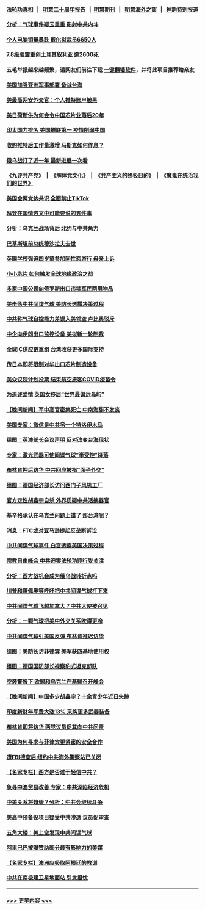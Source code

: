 #### [法轮功真相](https://github.com/gfw-breaker/truth/blob/master/README.md?t=0) &nbsp;&nbsp;|&nbsp;&nbsp; [明慧二十周年报告](https://github.com/gfw-breaker/mh-reports/blob/master/README.md?t=0) &nbsp;&nbsp;|&nbsp;&nbsp;[明慧期刊](https://github.com/gfw-breaker/mh-qikan) &nbsp;&nbsp;|&nbsp;&nbsp; [明慧海外之窗](https://github.com/gfw-breaker/mh-news/blob/master/README.md?t=0) &nbsp;&nbsp;|&nbsp;&nbsp; [神韵特别报道](https://github.com/gfw-breaker/mh-news/blob/master/shenyun.md?t=0)
#### [分析：气球事件疑云重重 影射中共内斗](../pages/nsc418/n13924062.md?t=02070343) 
#### [个人电脑销量暴跌 戴尔拟裁员6650人](../pages/nsc418/n13923902.md?t=02070343) 
#### [7.8级强震重创土耳其叙利亚 逾2600死](../pages/nsc418/n13923526.md?t=02070343) 
#### 五毛举报越来越频繁，请网友们前往下载 [一键翻墙软件](https://github.com/gfw-breaker/ssr-accounts)，并将此项目推荐给亲友
#### [美国加强亚洲军事部署 备战台海](../pages/nsc418/n13923308.md?t=02070343) 
#### [美最高网安外交官：个人推特账户被黑](../pages/nsc418/n13923755.md?t=02070343) 
#### [美日荷断供为何会令中国芯片业落后20年](../pages/nsc418/n13923701.md?t=02070343) 
#### [印太国力排名 美国蝉联第一 疫情削弱中国](../pages/nsc418/n13923625.md?t=02070343) 
#### [收购推特后工作量激增 马斯克如何作息？](../pages/nsc418/n13923424.md?t=02070343) 
#### [俄乌战打了近一年 最新进展一次看](../pages/nsc418/n13923368.md?t=02070343) 
#### [《九评共产党》](https://github.com/begood0513/9ping.md/blob/master/README.md) &nbsp;|&nbsp; [《解体党文化》](../../../../jtdwh.md/blob/master/README.md)  &nbsp;|&nbsp; [《共产主义的终极目的》](../../../../gczydzjmd.md/blob/master/README.md) &nbsp;|&nbsp; [《魔鬼在统治我们的世界》](../../../../mgztzwmdsj.md/blob/master/README.md) 
#### [美国会两党达共识 全面禁止TikTok](../pages/nsc418/n13923370.md?t=02070343) 
#### [拜登在国情咨文中可能要说的五件事](../pages/nsc418/n13923305.md?t=02070343) 
#### [分析：乌克兰战场背后 北约与中共角力](../pages/nsc418/n13923347.md?t=02070343) 
#### [巴基斯坦前总统穆沙拉夫去世](../pages/nsc418/n13923346.md?t=02070343) 
#### [英国学校强迫四岁童参加同性恋游行 母亲上诉](../pages/nsc418/n13923212.md?t=02070343) 
#### [小小芯片 如何触发全球地缘政治之战](../pages/nsc418/n13920548.md?t=02070343) 
#### [多家中国公司向俄罗斯出口违禁军民两用物品](../pages/nsc418/n13922713.md?t=02070343) 
#### [美击落中共间谍气球 美防长透露决策过程](../pages/nsc418/n13922701.md?t=02070343) 
#### [中共称气球自控能力差误入美领空 卢比奥驳斥](../pages/nsc418/n13922650.md?t=02070343) 
#### [中企向伊朗出口监控设备 美拟新一轮制裁](../pages/nsc418/n13922626.md?t=02070343) 
#### [全球IC供应链重组 台湾收获更多国际支持](../pages/nsc418/n13922625.md?t=02070343) 
#### [传日本即将限制对华出口芯片制造设备](../pages/nsc418/n13922492.md?t=02070343) 
#### [美众议院计划投票 结束航空旅客COVID疫苗令](../pages/nsc418/n13922486.md?t=02070343) 
#### [为追逐爱情 英国女移居“世界最偏远岛屿”](../pages/nsc418/n13922206.md?t=02070343) 
#### [【晚间新闻】军中高官密集死亡 中南海秘不发丧](../pages/nsc418/n13922488.md?t=02070343) 
#### [美国专家：微信是中共另一个特洛伊木马](../pages/nsc418/n13922219.md?t=02070343) 
#### [组图：英澳部长会议声明 反对改变台海现状](../pages/nsc418/n13922275.md?t=02070343) 
#### [专家：激光武器可使间谍气球“半受控”降落](../pages/nsc418/n13922332.md?t=02070343) 
#### [布林肯押后访华 中共回应被指“面子外交”](../pages/nsc418/n13922055.md?t=02070343) 
#### [组图：德国经济部长访问西门子风机工厂](../pages/nsc418/n13920778.md?t=02070343) 
#### [官方定性胡鑫宇自杀 外界质疑中共活摘器官](../pages/nsc418/n13921744.md?t=02070343) 
#### [基辛格承认在乌克兰问题上错了 那台湾呢？](../pages/nsc418/n13921748.md?t=02070343) 
#### [消息：FTC或对亚马逊提起反垄断诉讼](../pages/nsc418/n13921869.md?t=02070343) 
#### [中共间谍气球事件 白宫透露美国决策过程](../pages/nsc418/n13921938.md?t=02070343) 
#### [宗教自由峰会 中共迫害法轮功罪行受关注](../pages/nsc418/n13921764.md?t=02070343) 
#### [分析：西方战机会成为俄乌战转折点吗](../pages/nsc418/n13921876.md?t=02070343) 
#### [川普和蓬佩奥等呼吁把中共间谍气球打下来](../pages/nsc418/n13921904.md?t=02070343) 
#### [中共间谍气球飞越加拿大？中共大使被召见](../pages/nsc418/n13921883.md?t=02070343) 
#### [分析：一颗气球把美中外交关系吹得更冷](../pages/nsc418/n13921902.md?t=02070343) 
#### [中共间谍气球引美国反弹 布林肯推迟访华](../pages/nsc418/n13921843.md?t=02070343) 
#### [组图：美防长访菲律宾 美军获四基地使用权](../pages/nsc418/n13921774.md?t=02070343) 
#### [组图：德国国防部长视察豹式坦克部队](../pages/nsc418/n13921726.md?t=02070343) 
#### [空袭警报下 欧盟和乌克兰在基辅召开峰会](../pages/nsc418/n13921720.md?t=02070343) 
#### [【晚间新闻】中国多少胡鑫宇？十余青少年近日失踪](../pages/nsc418/n13921650.md?t=02070343) 
#### [印度新财年军费大涨13% 采购更多武器装备](../pages/nsc418/n13921587.md?t=02070343) 
#### [布林肯即将访华 两党议员促其向中共问责](../pages/nsc418/n13921399.md?t=02070343) 
#### [美国为何寻求与菲律宾更紧密的安全合作](../pages/nsc418/n13921322.md?t=02070343) 
#### [遭FBI搜查后 纽约中共海外警察站已关闭](../pages/nsc418/n13921337.md?t=02070343) 
#### [【名家专栏】西方是否过于轻信中共？](../pages/nsc418/n13917900.md?t=02070343) 
#### [急寻中澳贸易改善 专家：中共深陷经济危机](../pages/nsc418/n13921153.md?t=02070343) 
#### [中美关系将趋缓？分析：中共会继续斗争](../pages/nsc418/n13921288.md?t=02070343) 
#### [美高中预备役项目疑受中共渗透 议员促审查](../pages/nsc418/n13920394.md?t=02070343) 
#### [五角大楼：美上空发现中共间谍气球](../pages/nsc418/n13921215.md?t=02070343) 
#### [阿里巴巴被曝赞助部分最有影响力的美媒](../pages/nsc418/n13920338.md?t=02070343) 
#### [【名家专栏】澳洲应吸取阿根廷的教训](../pages/nsc418/n13920216.md?t=02070343) 
#### [中共在南极建卫星地面站 引发担忧](../pages/nsc418/n13921071.md?t=02070343) 

----
#### [ >>> 更早内容 <<< ](../indexes/nsc418-earlier.md)
